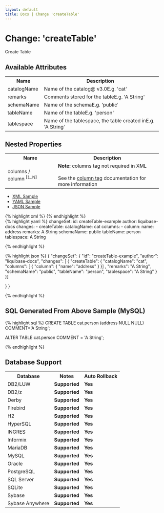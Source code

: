 ```yaml
---
layout: default
title: Docs | Change 'createTable'
---
```


<!-- ====================================================== -->
<!-- GENERATED BY ChangeDocGenerator DO NOT MODIFY MANUALLY -->
<!-- ====================================================== -->

  <script>
  $(function() {
    $( "#changelog-tabs" ).tabs();
  });
</script>

# Change: 'createTable'

Create Table

## Available Attributes ##

<table class='attribs'>
<tr><th>Name</th><th>Description</th></tr>
<tr><td class="name">catalogName</td><td class="desc">Name of the catalog<span class="right"><span class="since">@ v3.0</span><span class="sample">E.g. <span class="val">&#x27;cat&#x27;</span></span></span></td></tr>
<tr><td class="name">remarks</td><td class="desc">Comments stored for the table<span class="right"><span class="sample">E.g. <span class="val">&#x27;A String&#x27;</span></span></span></td></tr>
<tr><td class="name">schemaName</td><td class="desc">Name of the schema<span class="right"><span class="sample">E.g. <span class="val">&#x27;public&#x27;</span></span></span></td></tr>
<tr><td class="name" required>tableName</td><td class="desc">Name of the table<span class="right"><span class="sample">E.g. <span class="val">&#x27;person&#x27;</span></span></span></td></tr>
<tr><td class="name">tablespace</td><td class="desc">Name of the tablespace, the table created in<span class="right"><span class="sample">E.g. <span class="val">&#x27;A String&#x27;</span></span></span></td></tr>
</table>

## Nested Properties ##

<table id="nestedProps" class="attribs">
<tr><th>Name</th><th>Description</th></tr><tr><td class="name">columns&nbsp;/ <span class="right" required>column&nbsp;<sup>[1..N]</sup></span></td><td class="desc"><span class="right"><b>Note: </b> columns tag not required in XML</span><br><br>See the <a href="../column.html">column tag</a> documentation for more information</td></tr>
</table><div id='changelog-tabs'>
<ul>
    <li><a href="#tab-xml">XML Sample</a></li>
    <li><a href="#tab-yaml">YAML Sample</a></li>
    <li><a href="#tab-json">JSON Sample</a></li>
  </ul>
<div id='tab-xml'>
{% highlight xml %}
<changeSet author="liquibase-docs" id="createTable-example">
    <createTable catalogName="cat"
            remarks="A String"
            schemaName="public"
            tableName="person"
            tablespace="A String">
        <column name="address"/>
    </createTable>
</changeSet>
{% endhighlight %}
</div>
<div id='tab-yaml'>
{% highlight yaml %}
changeSet:
  id: createTable-example
  author: liquibase-docs
  changes:
  - createTable:
      catalogName: cat
      columns:
      - column:
          name: address
      remarks: A String
      schemaName: public
      tableName: person
      tablespace: A String

{% endhighlight %}
</div>
<div id='tab-json'>
{% highlight json %}
{
  "changeSet": {
    "id": "createTable-example",
    "author": "liquibase-docs",
    "changes": [
      {
        "createTable": {
          "catalogName": "cat",
          "columns": [
            {
              "column": {
                "name": "address"
              }
            }]
          ,
          "remarks": "A String",
          "schemaName": "public",
          "tableName": "person",
          "tablespace": "A String"
        }
      }]
    
  }
}

{% endhighlight %}
</div>
</div>


## SQL Generated From Above Sample (MySQL)

{% highlight sql %}
CREATE TABLE cat.person (address NULL NULL) COMMENT='A String';

ALTER TABLE cat.person COMMENT = 'A String';


{% endhighlight %}

## Database Support

<table style='border:1;'>
<tr><th>Database</th><th>Notes</th><th>Auto Rollback</th></tr>
<tr><td>DB2/LUW</td><td><b>Supported</b></td><td><b>Yes</b></td></tr>
<tr><td>DB2/z</td><td><b>Supported</b></td><td><b>Yes</b></td></tr>
<tr><td>Derby</td><td><b>Supported</b></td><td><b>Yes</b></td></tr>
<tr><td>Firebird</td><td><b>Supported</b></td><td><b>Yes</b></td></tr>
<tr><td>H2</td><td><b>Supported</b></td><td><b>Yes</b></td></tr>
<tr><td>HyperSQL</td><td><b>Supported</b></td><td><b>Yes</b></td></tr>
<tr><td>INGRES</td><td><b>Supported</b></td><td><b>Yes</b></td></tr>
<tr><td>Informix</td><td><b>Supported</b></td><td><b>Yes</b></td></tr>
<tr><td>MariaDB</td><td><b>Supported</b></td><td><b>Yes</b></td></tr>
<tr><td>MySQL</td><td><b>Supported</b></td><td><b>Yes</b></td></tr>
<tr><td>Oracle</td><td><b>Supported</b></td><td><b>Yes</b></td></tr>
<tr><td>PostgreSQL</td><td><b>Supported</b></td><td><b>Yes</b></td></tr>
<tr><td>SQL Server</td><td><b>Supported</b></td><td><b>Yes</b></td></tr>
<tr><td>SQLite</td><td><b>Supported</b></td><td><b>Yes</b></td></tr>
<tr><td>Sybase</td><td><b>Supported</b></td><td><b>Yes</b></td></tr>
<tr><td>Sybase Anywhere</td><td><b>Supported</b></td><td><b>Yes</b></td></tr>
</table>
